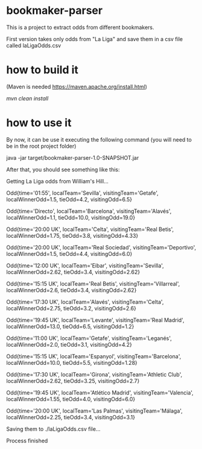 # bookmaker-parser
This is a project to extract odds from different bookmakers.

First version takes only odds from "La Liga" and save them in a csv file called laLigaOdds.csv

# how to build it 
(Maven is needed https://maven.apache.org/install.html)

_mvn clean install_

# how to use it
By now, it can be use it executing the following command (you will need to be in the root project folder)

java -jar target/bookmaker-parser-1.0-SNAPSHOT.jar

After that, you should see something like this:

Getting La Liga odds from William's Hill...

Odd{time='01:55', localTeam='Sevilla', visitingTeam='Getafe', localWinnerOdd=1.5, tieOdd=4.2, visitingOdd=6.5}

Odd{time='Directo', localTeam='Barcelona', visitingTeam='Alavés', localWinnerOdd=1.1, tieOdd=10.0, visitingOdd=19.0}

Odd{time='20:00 UK', localTeam='Celta', visitingTeam='Real Betis', localWinnerOdd=1.75, tieOdd=3.8, visitingOdd=4.33}

Odd{time='20:00 UK', localTeam='Real Sociedad', visitingTeam='Deportivo', localWinnerOdd=1.5, tieOdd=4.4, visitingOdd=6.0}

Odd{time='12:00 UK', localTeam='Eibar', visitingTeam='Sevilla', localWinnerOdd=2.62, tieOdd=3.4, visitingOdd=2.62}

Odd{time='15:15 UK', localTeam='Real Betis', visitingTeam='Villarreal', localWinnerOdd=2.6, tieOdd=3.4, visitingOdd=2.62}

Odd{time='17:30 UK', localTeam='Alavés', visitingTeam='Celta', localWinnerOdd=2.75, tieOdd=3.2, visitingOdd=2.6}

Odd{time='19:45 UK', localTeam='Levante', visitingTeam='Real Madrid', localWinnerOdd=13.0, tieOdd=6.5, visitingOdd=1.2}

Odd{time='11:00 UK', localTeam='Getafe', visitingTeam='Leganés', localWinnerOdd=2.0, tieOdd=3.1, visitingOdd=4.2}

Odd{time='15:15 UK', localTeam='Espanyol', visitingTeam='Barcelona', localWinnerOdd=10.0, tieOdd=5.5, visitingOdd=1.28}

Odd{time='17:30 UK', localTeam='Girona', visitingTeam='Athletic Club', localWinnerOdd=2.62, tieOdd=3.25, visitingOdd=2.7}

Odd{time='19:45 UK', localTeam='Atlético Madrid', visitingTeam='Valencia', localWinnerOdd=1.55, tieOdd=4.0, visitingOdd=6.0}

Odd{time='20:00 UK', localTeam='Las Palmas', visitingTeam='Málaga', localWinnerOdd=2.25, tieOdd=3.4, visitingOdd=3.1}

Saving them to ./laLigaOdds.csv file...

Process finished

